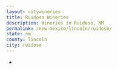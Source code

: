 ```yaml
---
layout: citywineries
title: Ruidoso Wineries
description: Wineries in Ruidoso, NM
permalink: /new-mexico/lincoln/ruidoso/
state: nm
county: lincoln
city: ruidoso
---
```

-
